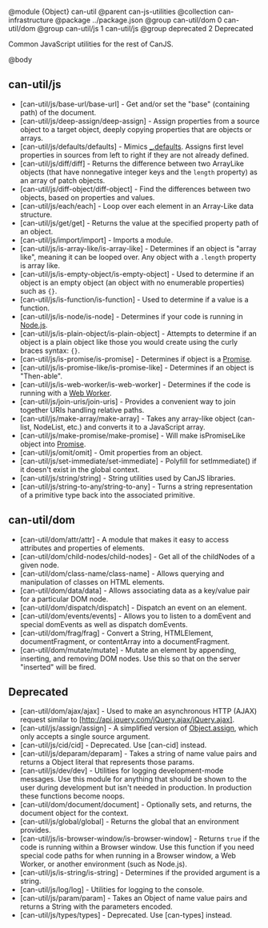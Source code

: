 @module {Object} can-util
@parent can-js-utilities
@collection can-infrastructure
@package ../package.json
@group can-util/dom 0 can-util/dom
@group can-util/js 1 can-util/js
@group deprecated 2 Deprecated

Common JavaScript utilities for the rest of CanJS.

@body

## can-util/js

- [can-util/js/base-url/base-url] - Get and/or set the "base" (containing path) of the document.
- [can-util/js/deep-assign/deep-assign] - Assign properties from a source object to a target object, deeply copying properties that are objects or arrays.
- [can-util/js/defaults/defaults] - Mimics [_.defaults](https://lodash.com/docs/4.16.2#defaults). Assigns first level properties in sources from left to right if they are not already defined.
- [can-util/js/diff/diff] - Returns the difference between two ArrayLike objects (that have nonnegative integer keys and the `length` property) as an array of patch objects.
- [can-util/js/diff-object/diff-object] - Find the differences between two objects, based on properties and values.
- [can-util/js/each/each] - Loop over each element in an Array-Like data structure.
- [can-util/js/get/get] - Returns the value at the specified property path of an object.   
- [can-util/js/import/import] - Imports a module.
- [can-util/js/is-array-like/is-array-like] - Determines if an object is "array like", meaning it can be looped over. Any object with a `.length` property is array like.
- [can-util/js/is-empty-object/is-empty-object] - Used to determine if an object is an empty object (an object with no enumerable properties) such as `{}`.
- [can-util/js/is-function/is-function] - Used to determine if a value is a function.
- [can-util/js/is-node/is-node] - Determines if your code is running in [Node.js](https://nodejs.org).
- [can-util/js/is-plain-object/is-plain-object] - Attempts to determine if an object is a plain object like those you would create using the curly braces syntax: `{}`.
- [can-util/js/is-promise/is-promise] - Determines if object is a [Promise](https://developer.mozilla.org/en-US/docs/Web/JavaScript/Reference/Global_Objects/Promise).
- [can-util/js/is-promise-like/is-promise-like] - Determines if an object is "Then-able".
- [can-util/js/is-web-worker/is-web-worker] - Determines if the code is running with a [Web Worker](https://developer.mozilla.org/en-US/docs/Web/API/Web_Workers_API/Using_web_workers).
- [can-util/js/join-uris/join-uris] - Provides a convenient way to join together URIs handling relative paths.
- [can-util/js/make-array/make-array] - Takes any array-like object (can-list, NodeList, etc.) and converts it to a JavaScript array.
- [can-util/js/make-promise/make-promise] - Will make isPromiseLike object into [Promise](https://developer.mozilla.org/en-US/docs/Web/JavaScript/Reference/Global_Objects/Promise).
- [can-util/js/omit/omit] - Omit properties from an object.
- [can-util/js/set-immediate/set-immediate] - Polyfill for setImmediate() if it doesn't exist in the global context.
- [can-util/js/string/string] - String utilities used by CanJS libraries.
- [can-util/js/string-to-any/string-to-any] - Turns a string representation of a primitive type back into the associated primitive.

## can-util/dom

- [can-util/dom/attr/attr] - A module that makes it easy to access attributes and properties of elements.
- [can-util/dom/child-nodes/child-nodes] - Get all of the childNodes of a given node.
- [can-util/dom/class-name/class-name] - Allows querying and manipulation of classes on HTML elements.
- [can-util/dom/data/data] - Allows associating data as a key/value pair for a particular DOM node.
- [can-util/dom/dispatch/dispatch] - Dispatch an event on an element.
- [can-util/dom/events/events] - Allows you to listen to a domEvent and special domEvents as well as dispatch domEvents.
- [can-util/dom/frag/frag] - Convert a String, HTMLElement, documentFragment, or contentArray into a documentFragment.
- [can-util/dom/mutate/mutate] - Mutate an element by appending, inserting, and removing DOM nodes. Use this so that on the server "inserted" will be fired.

## Deprecated

- [can-util/dom/ajax/ajax] - Used to make an asynchronous HTTP (AJAX) request
similar to [http://api.jquery.com/jQuery.ajax/jQuery.ajax].
- [can-util/js/assign/assign] - A simplified version of [Object.assign](https://developer.mozilla.org/en-US/docs/Web/JavaScript/Reference/Global_Objects/Object/assign), which only accepts a single source argument.
- [can-util/js/cid/cid] - Deprecated. Use [can-cid] instead.
- [can-util/js/deparam/deparam] - Takes a string of name value pairs and returns a Object literal that represents those params.
- [can-util/js/dev/dev] - Utilities for logging development-mode messages. Use this module for anything that should be shown to the user during development but isn't needed in production. In production these functions become noops.
- [can-util/dom/document/document] - Optionally sets, and returns, the document object for the context.
- [can-util/js/global/global] - Returns the global that an environment provides.   
- [can-util/js/is-browser-window/is-browser-window] - Returns `true` if the code is running within a Browser window. Use this function if you need special code paths for when running in a Browser window, a Web Worker, or another environment (such as Node.js).
- [can-util/js/is-string/is-string] - Determines if the provided argument is a string.
- [can-util/js/log/log] - Utilities for logging to the console.
- [can-util/js/param/param] - Takes an Object of name value pairs and returns a String with the parameters encoded.
- [can-util/js/types/types] - Deprecated. Use [can-types] instead.
